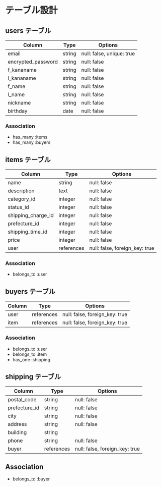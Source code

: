 # テーブル設計

## users テーブル

| Column               | Type    | Options                   |
| -------------------- | ------- | ------------------------- |
| email                |  string | null: false, unique: true |
| encrypted_password   |  string |               null: false |
| f_kananame           |  string |               null: false |
| l_kananame           |  string |               null: false |
| f_name               |  string |               null: false |
| l_name               |  string |               null: false |
| nickname             |  string |               null: false |
| birthday             |    date |               null: false |

### Association

- has_many :items
- has_many :buyers

## items テーブル

| Column             | Type       | Options                        |
| -----------------  | ---------- | ------------------------------ |
| name               |     string |                    null: false |
| description        |       text |                    null: false |
| category_id        |    integer |                    null: false |
| status_id          |    integer |                    null: false |
| shipping_charge_id |    integer |                    null: false |
| prefecture_id      |    integer |                    null: false |
| shipping_time_id   |    integer |                    null: false |
| price              |    integer |                    null: false |
| user               | references | null: false, foreign_key: true |

### Association

- belongs_to :user

## buyers テーブル

| Column     | Type       | Options                        |
| ---------- | ---------- | ------------------------------ |
| user       | references | null: false, foreign_key: true |
| item       | references | null: false, foreign_key: true |

### Association

- belongs_to :user
- belongs_to :item
- has_one :shipping

## shipping テーブル

| Column        | Type       | Options                        |
| ------------- | ---------- | ------------------------------ |
| postal_code   |     string |                    null: false |
| prefecture_id |     string |                    null: false |
| city          |     string |                    null: false |
| address       |     string |                    null: false |
| building      |     string |                                |
| phone         |     string |                    null: false |
| buyer         | references | null: false, foreign_key: true |
## Association

- belongs_to :buyer